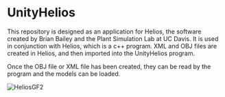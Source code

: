 # UnityHelios

This repository is designed as an application for Helios, the software created by Brian Bailey and the Plant Simulation Lab at UC Davis. It is used in conjunction
with Helios, which is a c++ program. XML and OBJ files are created in Helios, and then imported into the UnityHelios program.

Once the OBJ file or XML file has been created, they can be read by the program and the models can be loaded.



![HeliosGF2](https://user-images.githubusercontent.com/81535423/183903264-162a8b70-1351-4702-a334-f0c60d9376e3.gif)
